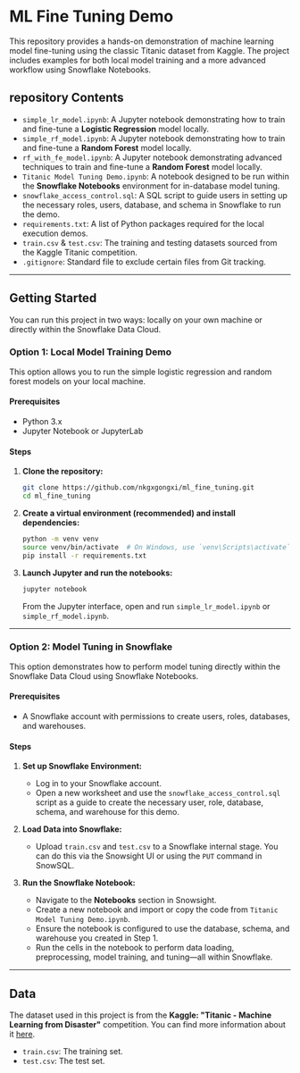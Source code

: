 # ML Fine Tuning Demo

This repository provides a hands-on demonstration of machine learning model fine-tuning using the classic Titanic dataset from Kaggle. The project includes examples for both local model training and a more advanced workflow using Snowflake Notebooks.

## repository Contents

*   `simple_lr_model.ipynb`: A Jupyter notebook demonstrating how to train and fine-tune a **Logistic Regression** model locally.
*   `simple_rf_model.ipynb`: A Jupyter notebook demonstrating how to train and fine-tune a **Random Forest** model locally.
*   `rf_with_fe_model.ipynb`: A Jupyter notebook demonstrating advanced techniques to train and fine-tune a **Random Forest** model locally.
*   `Titanic Model Tuning Demo.ipynb`: A notebook designed to be run within the **Snowflake Notebooks** environment for in-database model tuning.
*   `snowflake_access_control.sql`: A SQL script to guide users in setting up the necessary roles, users, database, and schema in Snowflake to run the demo.
*   `requirements.txt`: A list of Python packages required for the local execution demos.
*   `train.csv` & `test.csv`: The training and testing datasets sourced from the Kaggle Titanic competition.
*   `.gitignore`: Standard file to exclude certain files from Git tracking.

---

## Getting Started

You can run this project in two ways: locally on your own machine or directly within the Snowflake Data Cloud.

### Option 1: Local Model Training Demo

This option allows you to run the simple logistic regression and random forest models on your local machine.

#### Prerequisites
*   Python 3.x
*   Jupyter Notebook or JupyterLab

#### Steps
1.  **Clone the repository:**
    ```bash
    git clone https://github.com/nkgxgongxi/ml_fine_tuning.git
    cd ml_fine_tuning
    ```

2.  **Create a virtual environment (recommended) and install dependencies:**
    ```bash
    python -m venv venv
    source venv/bin/activate  # On Windows, use `venv\Scripts\activate`
    pip install -r requirements.txt
    ```

3.  **Launch Jupyter and run the notebooks:**
    ```bash
    jupyter notebook
    ```
    From the Jupyter interface, open and run `simple_lr_model.ipynb` or `simple_rf_model.ipynb`.

---

### Option 2: Model Tuning in Snowflake

This option demonstrates how to perform model tuning directly within the Snowflake Data Cloud using Snowflake Notebooks.

#### Prerequisites
*   A Snowflake account with permissions to create users, roles, databases, and warehouses.

#### Steps
1.  **Set up Snowflake Environment:**
    *   Log in to your Snowflake account.
    *   Open a new worksheet and use the `snowflake_access_control.sql` script as a guide to create the necessary user, role, database, schema, and warehouse for this demo.

2.  **Load Data into Snowflake:**
    *   Upload `train.csv` and `test.csv` to a Snowflake internal stage. You can do this via the Snowsight UI or using the `PUT` command in SnowSQL.

3.  **Run the Snowflake Notebook:**
    *   Navigate to the **Notebooks** section in Snowsight.
    *   Create a new notebook and import or copy the code from `Titanic Model Tuning Demo.ipynb`.
    *   Ensure the notebook is configured to use the database, schema, and warehouse you created in Step 1.
    *   Run the cells in the notebook to perform data loading, preprocessing, model training, and tuning—all within Snowflake.

---

## Data

The dataset used in this project is from the **Kaggle: "Titanic - Machine Learning from Disaster"** competition. You can find more information about it [here](https://www.kaggle.com/c/titanic).
*   `train.csv`: The training set.
*   `test.csv`: The test set.
